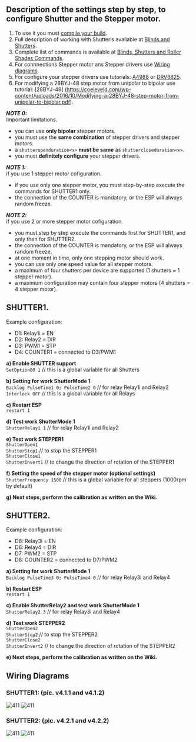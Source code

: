 ## Description of the settings step by step, to configure Shutter and the Stepper motor.    

1.  To use it you must [compile your build](Compile-your-build.md).  
2.  Full description of working with Shutteris available at [Blinds and Shutters](Blinds-and-Shutters.md).  
3.  Complete list of commands is available at [Blinds, Shutters and Roller Shades Commands](Commands.md#blinds-shutters-and-roller-shades).  
4.  For connnections Stepper motor ans Stepper drivers use [Wiring diagrams](#wiring-diagrams).  
5.  For configure your stepper drivers use tutorials: [A4988](https://lastminuteengineers.com/a4988-stepper-motor-driver-arduino-tutorial/) or [DRV8825](https://lastminuteengineers.com/drv8825-stepper-motor-driver-arduino-tutorial/).  
6. For modifying a 28BYJ-48 step motor from unipolar to bipolar use tutorial: [28BYJ-48] (https://coeleveld.com/wp-content/uploads/2016/10/Modifying-a-28BYJ-48-step-motor-from-unipolar-to-bipolar.pdf).  

***NOTE 0:***  
Important limitations.
- you can use **only bipolar** stepper motors.  
- you must use the **same combination** of stepper drivers and stepper motors.
- a `shutteropenduration<x>` **must be same** as `shuttercloseduration<x>`.  
- you must **definitely configure** your stepper drivers.  

***NOTE 1:***  
 if you use 1 stepper motor cofiguration.  
 - if you use only one stepper motor, you must step-by-step execute the commands for SHUTTER1 only.  
 - the connection of the COUNTER is mandatory, or the ESP will always random freeze.  
 
 ***NOTE 2:***  
 if you use 2 or more stepper motor cofiguration.  
 - you must step by step execute the commands first for SHUTTER1, and only then for SHUTTER2.  
 - the connection of the COUNTER is mandatory, or the ESP will always random freeze.  
 - at one moment in time, only one stepping motor should work.  
 - you can use only one speed value for all stepper motors.  
 - a maximum of four shutters per device are supported (1 shutters = 1 stepper motor). 
 - a maximum configuration may contain four stepper motors (4 shutters = 4 stepper motor).  

## SHUTTER1.
Example configuration:  
 - D1: Relay1i  = EN  
 - D2: Relay2   = DIR  
 - D3: PWM1     = STP  
 - D4: COUNTER1 = connected to D3/PWM1   

**a) Enable SHUTTER support**  
 `SetOption80 1`   // this is a global variable for all Shutters 

**b) Setting for work ShutterMode 1**  
  `Backlog PulseTime1 0; PulseTime2 0`   // for relay Relay1i and Relay2  
  `Interlock OFF`                        // this is a global variable for all Relays  

**c) Restart ESP**  
  `restart 1`

**d) Test work ShutterMode 1**  
  `ShutterRelay1 1`   // for relay Relay1i and Relay2

**e) Test work STEPPER1**  
  `ShutterOpen1`   
  `ShutterStop1`      // to stop the STEPPER1  
  `ShutterClose1`  
  `ShutterInvert1`    // to change the direction of rotation of the STEPPER1  

**f) Setting the speed of the stepper motor (optional settings)**  
  `ShutterFrequency 1500`  // this is a global variable for all steppers (1000rpm by default)

**g) Next steps, perform the calibration as written on the Wiki.**  


## SHUTTER2.
Example configuration:  
 - D6: Relay3i  = EN  
 - D6: Relay4   = DIR  
 - D7: PWM2     = STP  
 - D8: COUNTER2 = connected to D7/PWM2   

**a) Setting for work ShutterMode 1**  
  `Backlog PulseTime3 0; PulseTime4 0`   // for relay Relay3i and Relay4  

**b) Restart ESP**  
  `restart 1`

**c) Enable ShutterRelay2 and test work ShutterMode 1**  
  `ShutterRelay2 3`   // for relay Relay3i and Relay4

**d) Test work STEPPER2**  
  `ShutterOpen2`  
  `ShutterStop2`     // to stop the STEPPER2  
  `ShutterClose2`  
  `ShutterInvert2`   // to change the direction of rotation of the STEPPER2  
  
**e) Next steps, perform the calibration as written on the Wiki.**  

## Wiring Diagrams  
### SHUTTER1: (pic. v4.1.1 and v4.1.2)  
![411](https://github.com/TrDA-hab/blinds/blob/master/images/A4988%20v411.jpg ":size=200px")
![411](https://github.com/TrDA-hab/blinds/blob/master/images/A4988%20v412.jpg ":size=200px")

### SHUTTER2: (pic. v4.2.1 and v4.2.2)  
![411](https://github.com/TrDA-hab/blinds/blob/master/images/A4988%20v421.jpg ":size=200px")
![411](https://github.com/TrDA-hab/blinds/blob/master/images/A4988%20v422.jpg ":size=200px")

